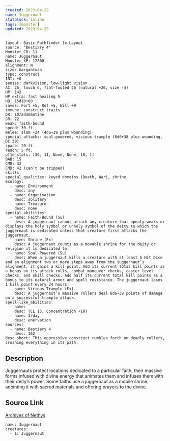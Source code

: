 ```yaml
---
created: 2023-04-28
name: Juggernaut
statblock: inline
tags: [monster]
updated: 2023-04-28
---
```

```statblock
layout: Basic Pathfinder 1e Layout
source: "Bestiary 4"
Monster_CR: 11
name: Juggernaut
Monster_XP: 12800
alignment: N
size: Gargantuan
type: construct
INI: +0
senses: darkvision, low-light vision
AC: 26, touch 6, flat-footed 26 (natural +20, size -4)
HP: 142
HP_extra: fast healing 5
HD: 15d10+60
saves: Fort +5, Ref +5, Will +9
immune: construct traits
DR: 10/adamantine
SR: 22
weak: faith-bound
speed: 30 ft.
melee: slam +24 (4d6+19 plus wounding)
special_attacks: soul-powered, vicious trample (8d6+38 plus wounding, DC 30)
space: 20 ft.
reach: 5 ft.
pf1e_stats: [36, 11, None, None, 18, 1]
BAB: 15
CMB: 32
CMD: 42 (can’t be tripped)
skills: 
special_qualities: keyed domains (Death, War), shrine
ecology:
  - name: Environment
    desc: any
  - name: Organisation
    desc: solitary
  - name: Treasure
    desc: none
special_abilities:
  - name: Faith-Bound (Su)
    desc: A juggernaut cannot attack any creature that openly wears or displays the holy symbol or unholy symbol of the deity to which the juggernaut is dedicated unless that creature first attacks the juggernaut.
  - name: Shrine (Ex)
    desc: A juggernaut counts as a movable shrine for the deity or religion it is dedicated to.
  - name: Soul-Powered (Su)
    desc: When a juggernaut kills a creature with at least 5 Hit Dice and an alignment two or more steps away from the juggernaut’s alignment, it gains a kill point. Add its current total kill points as a bonus on its attack rolls, combat maneuver checks, caster level checks, and skill checks. Add half its current total kill points as a bonus to its natural armor and spell resistance. The juggernaut loses 1 kill point every 24 hours.
  - name: Vicious Trample (Ex)
    desc: A juggernaut’s massive rollers deal 8d6+38 points of damage on a successful trample attack.
spell-like_abilities:
  - name:
    desc: (CL 15; Concentration +10)
  - name: 3/day
    desc: enervation
sources:
  - name: Bestiary 4
    desc: 162
desc_short: This oppressive construct rumbles forth on deadly rollers, crushing everything in its path.
```
## Description
Juggernauts protect locations dedicated to a particular faith, their massive forms infused with divine energy that animates them and infuses them with their deity’s power. Some faiths use a juggernaut as a mobile shrine, anointing it with sacred materials and offering prayers to the divine.
## Source Link
[Archives of Nethys](https://aonprd.com/MonsterDisplay.aspx?ItemName=Juggernaut)
```encounter-table
name: Juggernaut
creatures:
  - 1: Juggernaut
```

